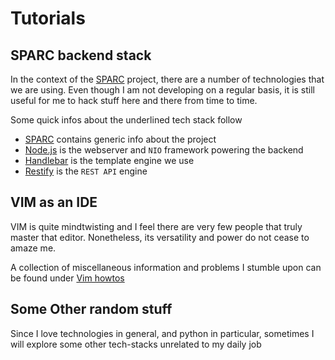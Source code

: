 # Tutorials

## SPARC backend stack
In the context of the [SPARC](http://beestar.eu) project, there are a number of technologies that we are using. Even though I am not developing on a regular basis, it is still useful for me to hack stuff here and there from time to time.

Some quick infos about the underlined tech stack follow
* [SPARC](SPARC/README.md) contains generic info about the project
* [Node.js](https://nodejs.org) is the webserver and `NIO` framework powering the backend
* [Handlebar](SPARC/handlebars.md) is the template engine we use
* [Restify](SPARC/restify.md) is the `REST API` engine

## VIM as an IDE
VIM is quite mindtwisting and I feel there are very few people that truly master that editor. Nonetheless, its versatility and power do not cease to amaze me.

A collection of miscellaneous information and problems I stumble upon can be found under [Vim howtos](Vim/README.md)

## Some Other random stuff
Since I love technologies in general, and python in particular, sometimes I will explore some other tech-stacks unrelated to my daily job
